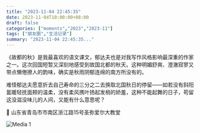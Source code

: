 ```yaml
---
title: "2023-11-04 22:45:35"
date: 2023-11-04T10:00:00+08:00
draft: false
categories: ["moments","2023","2023-11"]
tags: ["朋友圈","生活记录"]
summary: "2023-11-04 22:45:35..."
---
```


《故都的秋》是我最喜欢的语文课文，郁达夫也是对我写作风格影响最深重的作家之一。这次回国短暂又深刻地感受到故国北都的秋天。这种明媚舒爽、澄澈寂寥又带点懒倦撩人的韵味，确实是秋雨阴郁连绵的南方所没有的。

难怪郁达夫愿意折去自己寿命的三分之二去换取北国秋日的停留——如若没有斜阳氲暖轻抚面颊的温柔，没有柔风携叶扬起发梢的娇羞，这种不能起舞的日子，苟留这没滋没味儿的人间，又能有什么意思呢？

📍 山东省青岛市市南区浙江路15号圣弥爱尔大教堂

![Media 1](/Moments/photos/2023-11-04/202311042245350.jpg)

